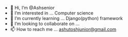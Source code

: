 - 👋 Hi, I’m @Ashsenior 
- 👀 I’m interested in ... Computer science 
- 🌱 I’m currently learning ... Django(python) framework
- 💞️ I’m looking to collaborate on ...
- 📫 How to reach me ... ashutoshjunior@gmail.com

<!---
Ashsenior/Ashsenior is a ✨ special ✨ repository because its `README.md` (this file) appears on your GitHub profile.
You can click the Preview link to take a look at your changes.
--->
